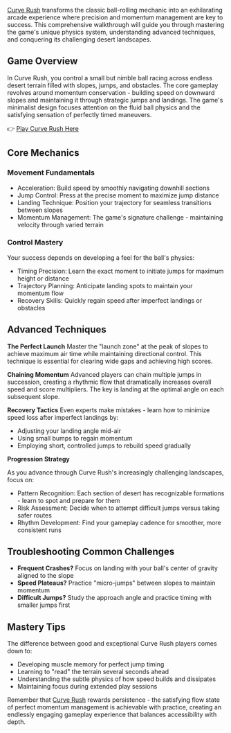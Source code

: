 [Curve Rush](https://curve-rush.io/) transforms the classic ball-rolling mechanic into an exhilarating arcade experience where precision and momentum management are key to success. This comprehensive walkthrough will guide you through mastering the game's unique physics system, understanding advanced techniques, and conquering its challenging desert landscapes.

## Game Overview
In Curve Rush, you control a small but nimble ball racing across endless desert terrain filled with slopes, jumps, and obstacles. The core gameplay revolves around momentum conservation - building speed on downward slopes and maintaining it through strategic jumps and landings. The game's minimalist design focuses attention on the fluid ball physics and the satisfying sensation of perfectly timed maneuvers.

👉 [Play Curve Rush Here](https://curve-rush.io/)

## Core Mechanics
### Movement Fundamentals
* Acceleration: Build speed by smoothly navigating downhill sections
* Jump Control: Press at the precise moment to maximize jump distance
* Landing Technique: Position your trajectory for seamless transitions between slopes
* Momentum Management: The game's signature challenge - maintaining velocity through varied terrain

### Control Mastery
Your success depends on developing a feel for the ball's physics:
* Timing Precision: Learn the exact moment to initiate jumps for maximum height or distance
* Trajectory Planning: Anticipate landing spots to maintain your momentum flow
* Recovery Skills: Quickly regain speed after imperfect landings or obstacles

## Advanced Techniques
**The Perfect Launch**
Master the "launch zone" at the peak of slopes to achieve maximum air time while maintaining directional control. This technique is essential for clearing wide gaps and achieving high scores.

**Chaining Momentum**
Advanced players can chain multiple jumps in succession, creating a rhythmic flow that dramatically increases overall speed and score multipliers. The key is landing at the optimal angle on each subsequent slope.

**Recovery Tactics**
Even experts make mistakes - learn how to minimize speed loss after imperfect landings by:
* Adjusting your landing angle mid-air
* Using small bumps to regain momentum
* Employing short, controlled jumps to rebuild speed gradually

**Progression Strategy**

As you advance through Curve Rush's increasingly challenging landscapes, focus on:
* Pattern Recognition: Each section of desert has recognizable formations - learn to spot and prepare for them
* Risk Assessment: Decide when to attempt difficult jumps versus taking safer routes
* Rhythm Development: Find your gameplay cadence for smoother, more consistent runs

## Troubleshooting Common Challenges
* **Frequent Crashes?** Focus on landing with your ball's center of gravity aligned to the slope
* **Speed Plateaus?** Practice "micro-jumps" between slopes to maintain momentum
* **Difficult Jumps?** Study the approach angle and practice timing with smaller jumps first

## Mastery Tips
The difference between good and exceptional Curve Rush players comes down to:
* Developing muscle memory for perfect jump timing
* Learning to "read" the terrain several seconds ahead
* Understanding the subtle physics of how speed builds and dissipates
* Maintaining focus during extended play sessions

Remember that [Curve Rush](https://curve-rush.io/) rewards persistence - the satisfying flow state of perfect momentum management is achievable with practice, creating an endlessly engaging gameplay experience that balances accessibility with depth.
